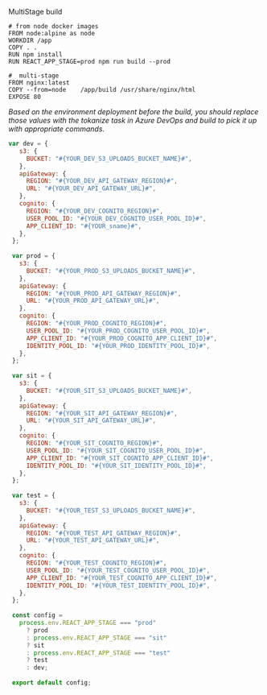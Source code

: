 MultiStage build

    # from node docker images
    FROM node:alpine as node
    WORKDIR /app
    COPY . .
    RUN npm install 
    RUN REACT_APP_STAGE=prod npm run build --prod

    #  multi-stage
    FROM nginx:latest
    COPY --from=node    /app/build /usr/share/nginx/html
    EXPOSE 80
    
 _Based on the environment deployment before the build, you should replace those values with the tokanize task in Azure DevOps and build to pick it up with appropriate commands._
 
 ```js
 var dev = {
    s3: {
      BUCKET: "#{YOUR_DEV_S3_UPLOADS_BUCKET_NAME}#",
    },
    apiGateway: {
      REGION: "#{YOUR_DEV_API_GATEWAY_REGION}#",
      URL: "#{YOUR_DEV_API_GATEWAY_URL}#",
    },
    cognito: {
      REGION: "#{YOUR_DEV_COGNITO_REGION}#",
      USER_POOL_ID: "#{YOUR_DEV_COGNITO_USER_POOL_ID}#",
      APP_CLIENT_ID: "#{YOUR_sname}#",
    },
  };
  
  var prod = {
    s3: {
      BUCKET: "#{YOUR_PROD_S3_UPLOADS_BUCKET_NAME}#",
    },
    apiGateway: {
      REGION: "#{YOUR_PROD_API_GATEWAY_REGION}#",
      URL: "#{YOUR_PROD_API_GATEWAY_URL}#",
    },
    cognito: {
      REGION: "#{YOUR_PROD_COGNITO_REGION}#",
      USER_POOL_ID: "#{YOUR_PROD_COGNITO_USER_POOL_ID}#",
      APP_CLIENT_ID: "#{YOUR_PROD_COGNITO_APP_CLIENT_ID}#",
      IDENTITY_POOL_ID: "#{YOUR_PROD_IDENTITY_POOL_ID}#",
    },
  };
  
  var sit = {
    s3: {
      BUCKET: "#{YOUR_SIT_S3_UPLOADS_BUCKET_NAME}#",
    },
    apiGateway: {
      REGION: "#{YOUR_SIT_API_GATEWAY_REGION}#",
      URL: "#{YOUR_SIT_API_GATEWAY_URL}#",
    },
    cognito: {
      REGION: "#{YOUR_SIT_COGNITO_REGION}#",
      USER_POOL_ID: "#{YOUR_SIT_COGNITO_USER_POOL_ID}#",
      APP_CLIENT_ID: "#{YOUR_SIT_COGNITO_APP_CLIENT_ID}#",
      IDENTITY_POOL_ID: "#{YOUR_SIT_IDENTITY_POOL_ID}#",
    },
  };
  
  var test = {
    s3: {
      BUCKET: "#{YOUR_TEST_S3_UPLOADS_BUCKET_NAME}#",
    },
    apiGateway: {
      REGION: "#{YOUR_TEST_API_GATEWAY_REGION}#",
      URL: "#{YOUR_TEST_API_GATEWAY_URL}#",
    },
    cognito: {
      REGION: "#{YOUR_TEST_COGNITO_REGION}#",
      USER_POOL_ID: "#{YOUR_TEST_COGNITO_USER_POOL_ID}#",
      APP_CLIENT_ID: "#{YOUR_TEST_COGNITO_APP_CLIENT_ID}#",
      IDENTITY_POOL_ID: "#{YOUR_TEST_IDENTITY_POOL_ID}#",
    },
  };
  
  const config =
    process.env.REACT_APP_STAGE === "prod"
      ? prod
      : process.env.REACT_APP_STAGE === "sit"
      ? sit
      : process.env.REACT_APP_STAGE === "test"
      ? test
      : dev;
  
  export default config;
 ```
